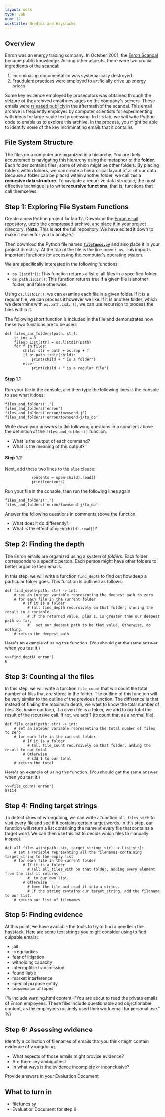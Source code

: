 ```yaml
---
layout: work
type: Lab
num: 12
worktitle: Needles and Haystacks
---
```


## Overview

Enron was an energy trading company. In October 2001, the [Enron
Scandal](https://en.wikipedia.org/wiki/Enron_scandal) became public
knowledge. Among other aspects, there were two crucial ingredients of
the scandal:

1.  Incriminating documentation was systematically destroyed.
2.  Fraudulent practices were employed to artificially drive up energy
    prices.

Some key evidence employed by prosecutors was obtained through the
seizure of the archived email messages on the company's servers. These
emails were [released publicly](https://www.cs.cmu.edu/~./enron/) in the
aftermath of the scandal. This email archive is frequently employed by
computer scientists for experimenting with ideas for large-scale text
processing. In this lab, we will write Python code to enable us to
explore this archive. In the process, you might be able to identify some
of the key incriminating emails that it contains.

## File System Structure

The files on a computer are organized in a hierarchy. You are likely
accustomed to navigating this hierarchy using the metaphor of the
**folder**. Each folder contains files, some of which might be other
folders. By placing folders within folders, we can create a hierarchical
layout of all of our data. Because a folder can be placed within another
folder, we call this a **recursive data structure**. To navigate a
recursive data structure, the most effective technique is to write
**recursive functions**, that is, functions that call themselves.

## Step 1: Exploring File System Functions

Create a new Python project for lab 12. Download the [Enron email
repository]({{site.baseurl}}/data/enron.zip),
unzip the compressed archive, and place it in your project directory.
(**Note:** This is **not** the full repository. We have edited it down
to make it easier for you to analyze.)

Then download the Python file
named **[`filefuncs.py`]({{site.baseurl}}/code/filefuncs.py)** and also place it in your project directory. At
the top of the file is the line `import os`. This imports important
functions for accessing the computer's operating system.

We are specifically interested in the following functions:

-   `os.listdir()`: This function returns a list of all files in a
    specified folder.
-   `os.path.isdir()`: This function returns true if a given file is
    another folder, and false otherwise.

Using `os.listdir()`, we can examine each file in a given folder. If it
is a regular file, we can process it however we like. If it is another
folder, which we determine with `os.path.isdir()`,
we can use recursion to process the files within it.

The following short function is included in the file and demonstrates how
these two functions are to be used:

    def files_and_folders(path: str):
        i: int = 0
        files: List[str] = os.listdir(path)
        for f in files:
            child: str = path + os.sep + f
            if os.path.isdir(child):
                print(child + " is a folder")
            else:
                print(child + " is a regular file")

#### Step 1.1

Run your file in the console, and then type the following lines in the
console to see what it does:

    files_and_folders('.')
    files_and_folders('enron')
    files_and_folders('enron/townsend-j')
    files_and_folders('enron/townsend-j/to_do')

Write down your answers to the following questions in a comment above the definition of the
`files_and_folders()` function.

* What is the output of each command?
* What is the meaning of this output?

#### Step 1.2

Next, add these two lines to the `else`
clause:

                contents = open(child).read()
                print(contents)

Run your file in the console, then run the following lines again

    files_and_folders('.')
    files_and_folders('enron/townsend-j/to_do')

Answer the following questions in comments above the function.

* What does it do differently?
* What is the effect of `open(child).read()`?


## Step 2: Finding the depth

The Enron emails are organized using a system of *folders*. Each folder
corresponds to a specific person. Each person might have other folders
to better organize their emails.

In this step, we will write a function `find_depth`
to find out how deep a particular folder goes. This function is outlined
as follows:

    def find_depth(path: str) -> int:
        # set an integer variable representing the deepest path to zero
        # for each file in the current folder
            # If it is a folder
              # Call find_depth recursively on that folder, storing the result in a variable.
              # If the returned value, plus 1, is greater than our deepest path so far,
              #   set our deepest path to be that value. Otherwise, do nothing.
        # return the deepest path

Here's an example of using this function. (You should get the same
answer when you test it.)

    >>>find_depth('enron')
    6

## Step 3: Counting all the files

In this step, we will write a function `file_count`
that will count the total number of files that are stored in
the folder. The outline of this function will be very similar to the
outline of the previous function. The difference is that instead of
finding the maximum depth, we want to know the total number of files.
So, inside our loop, if a given file is a folder, we add to our total
the result of the recursive call. If not, we add 1 (to count that as a
normal file).

    def file_count(path: str) -> int:
        # set an integer variable representing the total number of files to zero
        # for each file in the current folder
            # If it is a folder
              # Call file_count recursively on that folder, adding the result to our total
            # Otherwise
              # Add 1 to our total
        # return the total

Here's an example of using this function. (You should get the same
answer when you test it.)

    >>>file_count('enron')
    57114

<!-- 56838 -->

## Step 4: Finding target strings

To detect clues of wrongdoing, we can write a function `all_files_with` to visit every
file and see if it contains certain target words. In this step, our
function will return a list containing the name of every file that
contains a target word. We can then use this list to decide which files
to manually inspect.

    def all_files_with(path: str, target_string: str) -> List[str]:
        # set a variable representing all the filenames containing target_string to the empty list
        # for each file in the current folder
            # If it is a folder
              # Call all_files_with on that folder, adding every element from the list it returns
              #  to our own list.
            # Otherwise
              # Open the file and read it into a string.
              # If the string contains our target_string, add the filename to our list.
        # return our list of filenames

## Step 5: Finding evidence

At this point, we have available the tools to try to find a needle in
the haystack. Here are some text strings you might consider using to
find culpable emails:

-   jail
-   irregularities
-   fear of litigation
-   witholding capacity
-   interruptible transmission
-   found liable
-   market interference
-   special purpose entity
-   possession of tapes

{% include warning.html content="You are about to read the private emails
of Enron employees. These files include questionable and objectionable content,
as the employees routinely used their work email for personal use." %}

## Step 6: Assessing evidence

Identify a collection of filenames of emails that you think might
contain evidence of wrongdoing.

*  What aspects of those emails might provide evidence?
*  Are there any ambiguities?
*  In what ways is the evidence incomplete or inconclusive?

Provide answers in your Evaluation Document.

## What to turn in

*  filefuncs.py
*  Evaluation Document for step 6
